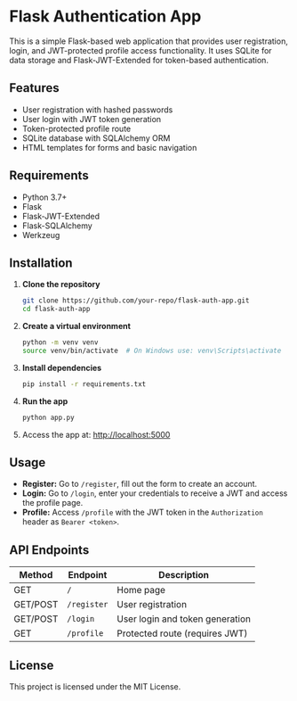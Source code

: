 
# Flask Authentication App

This is a simple Flask-based web application that provides user registration, login, and JWT-protected profile access functionality. It uses SQLite for data storage and Flask-JWT-Extended for token-based authentication.

## Features

- User registration with hashed passwords
- User login with JWT token generation
- Token-protected profile route
- SQLite database with SQLAlchemy ORM
- HTML templates for forms and basic navigation

## Requirements

- Python 3.7+
- Flask
- Flask-JWT-Extended
- Flask-SQLAlchemy
- Werkzeug

## Installation

1. **Clone the repository**
   ```bash
   git clone https://github.com/your-repo/flask-auth-app.git
   cd flask-auth-app
   ```

2. **Create a virtual environment**
   ```bash
   python -m venv venv
   source venv/bin/activate  # On Windows use: venv\Scripts\activate
   ```

3. **Install dependencies**
   ```bash
   pip install -r requirements.txt
   ```

4. **Run the app**
   ```bash
   python app.py
   ```

5. Access the app at: [http://localhost:5000](http://localhost:5000)

## Usage

- **Register:** Go to `/register`, fill out the form to create an account.
- **Login:** Go to `/login`, enter your credentials to receive a JWT and access the profile page.
- **Profile:** Access `/profile` with the JWT token in the `Authorization` header as `Bearer <token>`.

## API Endpoints

| Method   | Endpoint    | Description                      |
|----------|-------------|----------------------------------|
| GET      | `/`         | Home page                        |
| GET/POST | `/register` | User registration               |
| GET/POST | `/login`    | User login and token generation |
| GET      | `/profile`  | Protected route (requires JWT)  |

## License

This project is licensed under the MIT License.
